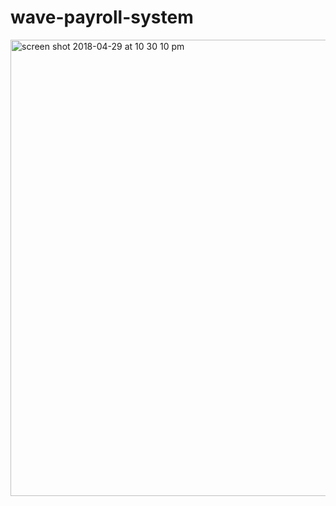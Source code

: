 # wave-payroll-system

<img width="730" alt="screen shot 2018-04-29 at 10 30 10 pm" src="https://user-images.githubusercontent.com/7086220/39658848-e0637960-4fe9-11e8-81e4-edefa9a1cc4b.png">
